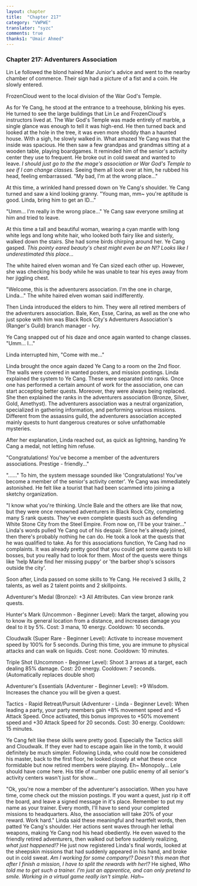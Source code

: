 ```yaml
---
layout: chapter
title:  "Chapter 217"
category: "VWPWE"
translator: "syzc"
comments: true
thanks1: "Umair Ahmed"
---
```


### Chapter 217: Adventurers Association

Lin Le followed the blond haired Mar Junior's advice and went to the nearby chamber of commerce. Their sign had a picture of a fist and a coin. He slowly entered.

FrozenCloud went to the local division of the War God's Temple.

As for Ye Cang, he stood at the entrance to a treehouse, blinking his eyes. He turned to see the large buildings that Lin Le and FrozenCloud's instructors lived at. The War God's Temple was made entirely of marble, a single glance was enough to tell it was high-end. He then turned back and looked at the hole in the tree, it was even more shoddy than a haunted house. With a sigh, he slowly walked in. What amazed Ye Cang was that the inside was spacious. He then saw a few grandpas and grandmas sitting at a wooden table, playing boardgames. It reminded him of the senior's activity center they use to frequent. He broke out in cold sweat and wanted to leave. *I should just go to the the mage's association or War God's Temple to see if I can change classes.* Seeing them all look over at him, he rubbed his head, feeling embarrassed. "My bad, I'm at the wrong place..."

At this time, a wrinkled hand pressed down on Ye Cang's shoulder. Ye Cang turned and saw a kind looking granny. "Young man, mm~ you're aptitude is good. Linda, bring him to get an ID..."

"Umm... I'm really in the wrong place..." Ye Cang saw everyone smiling at him and tried to leave.

At this time a tall and beautiful woman, wearing a cyan mantle with long white legs and long white hair, who looked both fairy like and sisterly, walked down the stairs. She had some birds chirping around her. Ye Cang gasped. *This pointy eared beauty's chest might even be an N!? Looks like I underestimated this place...*

The white haired elven woman and Ye Can sized each other up. However, she was checking his body while he was unable to tear his eyes away from her jiggling chest.

"Welcome, this is the adventurers association. I'm the one in charge, Linda..." The white haired elven woman said indifferently.

Then Linda introduced the elders to him. They were all retired members of the adventurers association. Bale, Ken, Esse, Carina, as well as the one who just spoke with him was Black Rock City's Adventurers Association's (Ranger's Guild) branch manager - Ivy.

Ye Cang snapped out of his daze and once again wanted to change classes. "Umm... I..."

Linda interrupted him, "Come with me..."

Linda brought the once again dazed Ye Cang to a room on the 2nd floor. The walls were covered in wanted posters, and mission postings. Linda explained the system to Ye Cang. These were separated into ranks. Once one has performed a certain amount of work for the association, one can start accepting better quests. Moreover, they were always being replaced. She then explained the ranks in the adventurers association (Bronze, Silver, Gold, Amethyst). The adventurers association was a neutral organization, specialized in gathering information, and performing various missions. Different from the assassins guild, the adventurers association accepted mainly quests to hunt dangerous creatures or solve unfathomable mysteries. 

After her explanation, Linda reached out, as quick as lightning, handing Ye Cang a medal, not letting him refuse.

"Congratulations! You've become a member of the adventurers associations. Prestige - friendly..."

"......" To him, the system message sounded like 'Congratulations! You've become a member of the senior's activity center'. Ye Cang was immediately astonished. He felt like a tourist that had been scammed into joining a sketchy organization.

"I know what you're thinking. Uncle Bale and the others are like that now, but they were once renowned adventurers in Black Rock City, completing many S rank quests. They've even complete quests such as defending White Stone City from the Steel Empire. From now on, I'll be your trainer..." Linda's words pulled Ye Cang out of his despair. Since he's already joined, then there's probably nothing he can do. He took a look at the quests that he was qualified to take. As for this associations function, Ye Cang had no complaints. It was already pretty good that you could get some quests to kill bosses, but you really had to look for them. Most of the quests were things like 'help Marie find her missing puppy' or 'the barber shop's scissors outside the city'. 

Soon after, Linda passed on some skills to Ye Cang. He received 3 skills, 2 talents, as well as 2 talent points and 2 skillpoints.

Adventurer's Medal (Bronze): +3 All Attributes. Can view bronze rank quests.

Hunter's Mark (Uncommon - Beginner Level): Mark the target, allowing you to know its general location from a distance, and increases damage you deal to it by 5%. Cost: 3 mana, 10 energy. Cooldown: 10 seconds.

Cloudwalk (Super Rare - Beginner Level): Activate to increase movement speed by 100% for 5 seconds. During this time, you are immune to physical attacks and can walk on liquids. Cost: none. Cooldown: 10 minutes.

Triple Shot (Uncommon - Beginner Level): Shoot 3 arrows at a target, each dealing 85% damage. Cost: 20 energy. Cooldown: 7 seconds. (Automatically replaces double shot)

Adventurer's Essentials (Adventurer - Beginner Level): +9 Wisdom. Increases the chance you will be given a quest.

Tactics - Rapid Retreat/Pursuit (Adventurer - Linda - Beginner Level): When leading a party, your party members gain +8% movement speed and +5 Attack Speed. Once activated, this bonus improves to +50% movement speed and +30 Attack Speed for 20 seconds. Cost: 30 energy. Cooldown: 15 minutes.

Ye Cang felt like these skills were pretty good. Especially the Tactics skill and Cloudwalk. If they ever had to escape again like in the tomb, it would definitely be much simpler. Following Linda, who could now be considered his master, back to the first floor, he looked closely at what these once formidable but now retired members were playing. Eh~ Monopoly... Lele should have come here. His title of number one public enemy of all senior's activity centers wasn't just for show...

"Ok, you're now a member of the adventurer's association. When you have time, come check out the mission postings. If you want a quest, just rip it off the board, and leave a signed message in it's place. Remember to put my name as your trainer. Every month, I'll have to send your completed missions to headquarters. Also, the association will take 20% of your reward. Work hard." Linda said these meaningful and heartfelt words, then patted Ye Cang's shoulder. Her actions sent waves through her lethal weapons, making Ye Cang nod his head obediently. He even waved to the friendly retired adventurers, then walked out before suddenly realizing, *what just happened!?* He just now registered Linda's final words, looked at the sheepskin missions that had suddenly appeared in his hand, and broke out in cold sweat. *Am I working for some company!? Doesn't this mean that after I finish a mission, I have to split the rewards with her!?* He sighed, *Who told me to get such a trainer. I'm just an apprentice, and can only pretend to smile. Working in a virtual game really isn't simple. Hah~*
